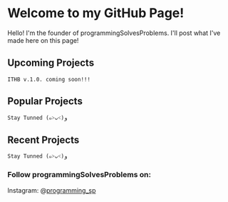 # Welcome to my GitHub Page!

Hello! I'm the founder of programmingSolvesProblems. I'll post what I've made here on this page!

## Upcoming Projects

```ITHB v.1.0. coming soon!!!```

## Popular Projects

```Stay Tunned (๑˃ᴗ˂)ﻭ```

## Recent Projects 

```Stay Tunned (๑˃ᴗ˂)ﻭ```


### Follow programmingSolvesProblems on: 

Instagram: @[programming_sp](https://www.instagram.com/programming_sp/) 


